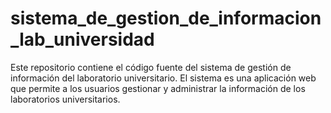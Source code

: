 # sistema_de_gestion_de_informacion_lab_universidad
Este repositorio contiene el código fuente del sistema de gestión de información del laboratorio universitario. El sistema es una aplicación web que permite a los usuarios gestionar y administrar la información de los laboratorios universitarios.
